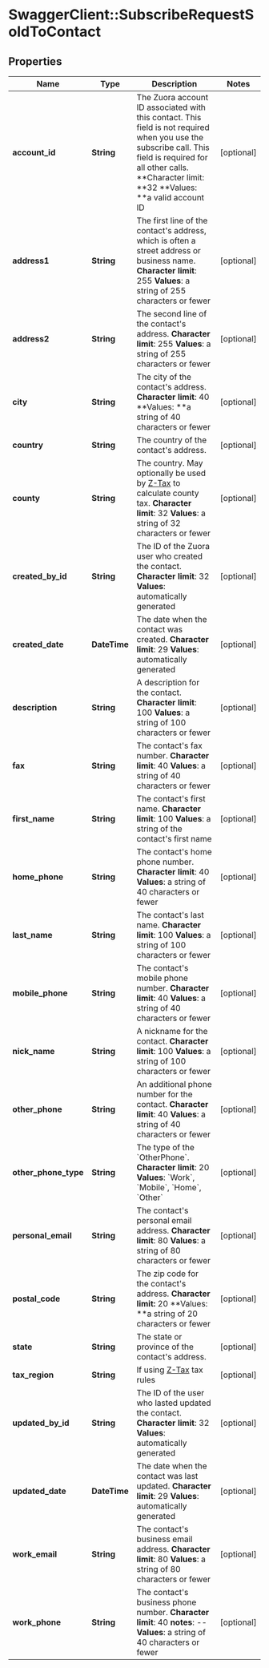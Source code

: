 # SwaggerClient::SubscribeRequestSoldToContact

## Properties
Name | Type | Description | Notes
------------ | ------------- | ------------- | -------------
**account_id** | **String** |  The Zuora account ID associated with this contact. This field is not required when you use the subscribe call. This field is required for all other calls. **Character limit: **32 **Values: **a valid account ID  | [optional] 
**address1** | **String** |  The first line of the contact&#39;s address, which is often a street address or business name.   **Character limit**: 255   **Values**: a string of 255 characters or fewer  | [optional] 
**address2** | **String** |  The second line of the contact&#39;s address.   **Character limit**: 255   **Values**: a string of 255 characters or fewer  | [optional] 
**city** | **String** |  The city of the contact&#39;s address.   **Character limit**: 40 **Values: **a string of 40 characters or fewer  | [optional] 
**country** | **String** |  The country of the contact&#39;s address.  | [optional] 
**county** | **String** |  The country. May optionally be used by [Z-Tax](/C_Zuora_User_Guides/A_Billing_and_Payments/I_Taxes/Z-Tax) to calculate county tax.   **Character limit**: 32   **Values**: a string of 32 characters or fewer  | [optional] 
**created_by_id** | **String** | The ID of the Zuora user who created the contact.  **Character limit**: 32   **Values**: automatically generated  | [optional] 
**created_date** | **DateTime** | The date when the contact was created.  **Character limit**: 29   **Values**: automatically generated  | [optional] 
**description** | **String** |  A description for the contact.   **Character limit**: 100   **Values**: a string of 100 characters or fewer  | [optional] 
**fax** | **String** |  The contact&#39;s fax number.   **Character limit**: 40   **Values**: a string of 40 characters or fewer  | [optional] 
**first_name** | **String** |  The contact&#39;s first name.   **Character limit**: 100   **Values**: a string of the contact&#39;s first name  | [optional] 
**home_phone** | **String** |  The contact&#39;s home phone number.   **Character limit**: 40   **Values**: a string of 40 characters or fewer  | [optional] 
**last_name** | **String** |  The contact&#39;s last name.   **Character limit**: 100   **Values**: a string of 100 characters or fewer  | [optional] 
**mobile_phone** | **String** |  The contact&#39;s mobile phone number.   **Character limit**: 40   **Values**: a string of 40 characters or fewer  | [optional] 
**nick_name** | **String** |  A nickname for the contact.   **Character limit**: 100   **Values**: a string of 100 characters or fewer  | [optional] 
**other_phone** | **String** |  An additional phone number for the contact.   **Character limit**: 40   **Values**: a string of 40 characters or fewer  | [optional] 
**other_phone_type** | **String** | The type of the &#x60;OtherPhone&#x60;.  **Character limit**: 20   **Values**: &#x60;Work&#x60;, &#x60;Mobile&#x60;, &#x60;Home&#x60;, &#x60;Other&#x60;  | [optional] 
**personal_email** | **String** |  The contact&#39;s personal email address.   **Character limit**: 80   **Values**: a string of 80 characters or fewer  | [optional] 
**postal_code** | **String** |  The zip code for the contact&#39;s address. **Character limit:** 20 **Values: **a string of 20 characters or fewer  | [optional] 
**state** | **String** |  The state or province of the contact&#39;s address.  | [optional] 
**tax_region** | **String** | If using [Z-Tax](https://knowledgecenter.zuora.com/CB_Billing/J_Billing_Operations/L_Taxes/A_Z-Tax) tax rules  | [optional] 
**updated_by_id** | **String** |  The ID of the user who lasted updated the contact.   **Character limit**: 32   **Values**: automatically generated  | [optional] 
**updated_date** | **DateTime** |  The date when the contact was last updated.   **Character limit**: 29   **Values**: automatically generated  | [optional] 
**work_email** | **String** |  The contact&#39;s business email address.   **Character limit**: 80   **Values**: a string of 80 characters or fewer  | [optional] 
**work_phone** | **String** |  The contact&#39;s business phone number.   **Character limit**: 40 **notes**: --   **Values**: a string of 40 characters or fewer  | [optional] 


